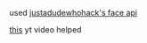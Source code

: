 used [justadudewhohack's face api](https://github.com/justadudewhohacks/face-api.js)

[this](https://www.youtube.com/watch?v=CVClHLwv-4I) yt video helped 
